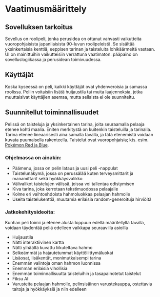 # Vaatimusmäärittely

## Sovelluksen tarkoitus

Sovellus on roolipeli, jonka perusidea on ottanut vahvasti vaikutteita vuoropohjaisista japanilaisista 90-luvun roolipeleistä. Se sisältää yksinkertaisia kenttiä, eeppisen tarinan ja taisteluita lohikäärmeitä vastaan. UI on mainittuihin vaikutteisiin verrattuna vaatimaton: pääpaino on sovelluslogiikassa ja perusidean toimivuudessa.

## Käyttäjät

Koska kyseessä on peli, kaikki käyttäjät ovat yhdenveroisia ja samassa roolissa. Peliin voitaisiin lisätä huijaustila tai muita laajennoksia, jotka muuttaisivat käyttäjien asemaa, mutta sellaista ei ole suunniteltu.

## Suunnitellut toiminnallisuudet

Pelissä on taisteluja ja yksinkertainen tarina, joita seuraamalla pelaaja etenee kohti maalia. Eniten merkitystä on kuitenkin taisteluilla ja tarinalla. Tarina etenee lineaarisesti aina samalla tavalla, ja tätä etenemistä voidaan kuvata puumaisella rakenteella. Taistelut ovat vuoropohjaisia; kts. esim. [Pokémon Red ja Blue](https://en.wikipedia.org/wiki/Pok%C3%A9mon_Red_and_Blue).

### Ohjelmassa on ainakin:

* Päämenu, jossa on pelin lataus ja uusi peli -nappulat
* Taistelunäkymä, jossa on perussälää kuten terveysmittarit ja manamittarit sekä hyökkäysvalikko
* Välivalikot taistelujen välissä, joissa voi tallentaa edistymisen
* Kiva tarina, joka kerrotaan tekstimuodossa pelaajalle
* Kolme eri vaihtoehdoista hahmoluokkaa pelaajan hahmolle
* Useita taistelukenttiä, muutamia erilaisia random-generoituja hirviöitä

### Jatkokehitysideoita:

Kunhan peli toimii ja etenee alusta loppuun edellä määritellyllä tavalla, voidaan täydentää peliä edelleen vaikkapa seuraavilla asioilla

* Huijaustila
* Nätti interaktiivinen kartta
* Nätti ylhäältä kuvattu liikuteltava hahmo
* Selkeämmät ja hajautetummat käyttöliittymäluokat
* Lisäosat, lisäkentät, monimutkaisempi tarina
* Enemmän valintoja oman hahmon luonnissa
* Enemmän erilaisia vihollisia
* Enemmän toiminnallisuutta taisteluihin ja tasapainotetut taistelut
* Fiksu AI
* Varusteita pelaajan hahmolle, pelinsisäinen varustekauppa, ostettavia taitoja ja hyökkäyksiä ja niin edelleen
